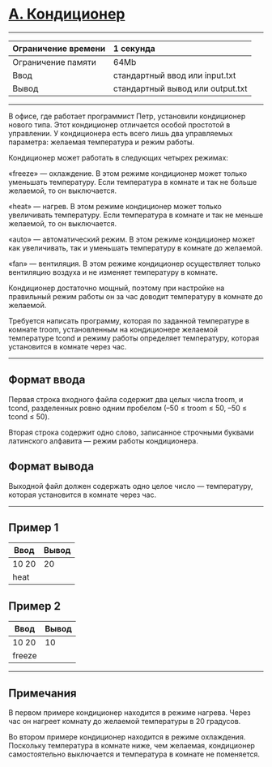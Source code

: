# [A. Кондиционер](https://contest.yandex.ru/contest/27393/problems/A/)

---
| Ограничение времени  | 1 секунда  |
| :--- |:---|
| Ограничение памяти     | 64Mb |
| Ввод      | стандартный ввод или input.txt |
| Вывод | стандартный вывод или output.txt |
---

В офисе, где работает программист Петр, установили кондиционер нового типа. Этот кондиционер отличается особой простотой в управлении. У кондиционера есть всего лишь два управляемых параметра: желаемая температура и режим работы.

Кондиционер может работать в следующих четырех режимах:

«freeze» — охлаждение. В этом режиме кондиционер может только уменьшать температуру. Если температура в комнате и так не больше желаемой, то он выключается.

«heat» — нагрев. В этом режиме кондиционер может только увеличивать температуру. Если температура в комнате и так не меньше желаемой, то он выключается.

«auto» — автоматический режим. В этом режиме кондиционер может как увеличивать, так и уменьшать температуру в комнате до желаемой.

«fan» — вентиляция. В этом режиме кондиционер осуществляет только вентиляцию воздуха и не изменяет температуру в комнате.

Кондиционер достаточно мощный, поэтому при настройке на правильный режим работы он за час доводит температуру в комнате до желаемой.

Требуется написать программу, которая по заданной температуре в комнате troom, установленным на кондиционере желаемой температуре tcond и режиму работы определяет температуру, которая установится в комнате через час.

---
## Формат ввода
Первая строка входного файла содержит два целых числа troom, и tcond, разделенных ровно одним пробелом (–50 ≤ troom ≤ 50, –50 ≤ tcond ≤ 50).

Вторая строка содержит одно слово, записанное строчными буквами латинского алфавита — режим работы кондиционера.

## Формат вывода
Выходной файл должен содержать одно целое число — температуру, которая установится в комнате через час.

---
## Пример 1

| Ввод  | Вывод  |
| --- |---|
| 10 20 | 20 |
| heat | |

## Пример 2

| Ввод  | Вывод  |
| --- |---|
| 10 20 | 10 |
| freeze | |

___
## Примечания

В первом примере кондиционер находится в режиме нагрева. Через час он нагреет комнату до желаемой температуры в 20 градусов.

Во втором примере кондиционер находится в режиме охлаждения. Поскольку температура в комнате ниже, чем желаемая, кондиционер самостоятельно выключается и температура в комнате не поменяется.